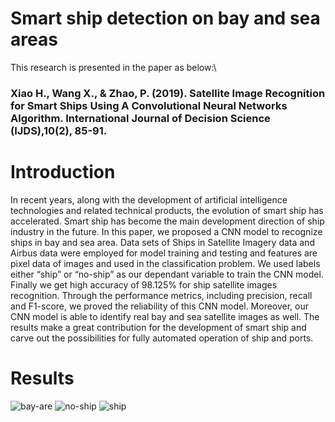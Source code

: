 # Smart ship detection on bay and sea areas
This research is presented in the paper as below:\
### Xiao H., Wang X., & Zhao, P. (2019). Satellite Image Recognition for Smart Ships Using A Convolutional Neural Networks Algorithm. International Journal of Decision Science (IJDS),10(2), 85-91.
# Introduction
In recent years, along with the development of artificial intelligence technologies and related technical products, the
evolution of smart ship has accelerated. Smart ship has become the main development direction of ship industry in the
future. In this paper, we proposed a CNN model to recognize ships in bay and sea area. Data sets of Ships in Satellite
Imagery data and Airbus data were employed for model training and testing and features are pixel data of images and
used in the classification problem. We used labels either “ship” or “no-ship” as our dependant variable to train the
CNN model. Finally we get high accuracy of 98.125% for ship satellite images recognition. Through the performance
metrics, including precision, recall and F1-score, we proved the reliability of this CNN model. Moreover, our CNN model
is able to identify real bay and sea satellite images as well. The results make a great contribution for the development
of smart ship and carve out the possibilities for fully automated operation of ship and ports.
# Results
![bay-are](https://user-images.githubusercontent.com/28020765/147258271-487da88d-87fb-4834-b56b-7215115272c2.PNG)
![no-ship](https://user-images.githubusercontent.com/28020765/147258282-0404b1fa-b396-4e35-9e3a-1ee22c8554df.PNG)
![ship](https://user-images.githubusercontent.com/28020765/147258289-97ef7eeb-a100-4814-b265-5753c8f32eac.PNG)
